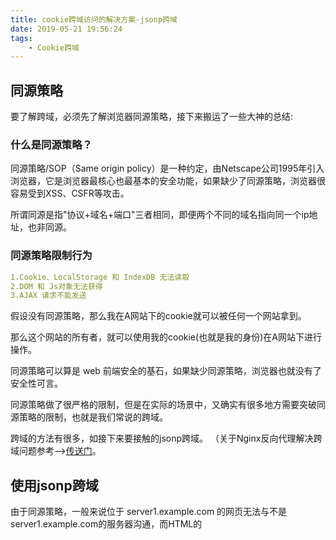 ```yaml
---
title: cookie跨域访问的解决方案-jsonp跨域
date: 2019-05-21 19:56:24
tags: 
    - Cookie跨域
---
```

## 同源策略
要了解跨域，必须先了解浏览器同源策略，接下来搬运了一些大神的总结:

### 什么是同源策略？

同源策略/SOP（Same origin policy）是一种约定，由Netscape公司1995年引入浏览器，它是浏览器最核心也最基本的安全功能，如果缺少了同源策略，浏览器很容易受到XSS、CSFR等攻击。

所谓同源是指"协议+域名+端口"三者相同，即便两个不同的域名指向同一个ip地址，也非同源。

### 同源策略限制行为

```yaml
1.Cookie、LocalStorage 和 IndexDB 无法读取
2.DOM 和 Js对象无法获得
3.AJAX 请求不能发送
```
假设没有同源策略，那么我在A网站下的cookie就可以被任何一个网站拿到。

那么这个网站的所有者，就可以使用我的cookie(也就是我的身份)在A网站下进行操作。

同源策略可以算是 web 前端安全的基石，如果缺少同源策略，浏览器也就没有了安全性可言。

同源策略做了很严格的限制，但是在实际的场景中，又确实有很多地方需要突破同源策略的限制，也就是我们常说的跨域。

跨域的方法有很多，如接下来要接触的jsonp跨域。
（关于Nginx反向代理解决跨域问题参考—>[传送门](https://blog.xielin.top/2019/05/17/%E5%88%86%E5%B8%83%E5%BC%8F/cookie%E8%B7%A8%E5%9F%9F%E8%AE%BF%E9%97%AE%E7%9A%84%E8%A7%A3%E5%86%B3%E6%96%B9%E6%A1%88-Nginx%E5%8F%8D%E5%90%91%E4%BB%A3%E7%90%86/)。

## 使用jsonp跨域
由于同源策略，一般来说位于 server1.example.com 的网页无法与不是 server1.example.com的服务器沟通，而HTML的<script> 元素是一个例外。

利用<script>元素的这个开放策略，网页可以得到从其他来源动态产生的 JSON资料，而这种使用模式就是所谓的 JSONP。

用 JSONP 抓到的资料并不是 JSON，而是任意的JavaScript，用 JavaScript 直译器执行而不是用 JSON 解析器解析。

## 示例
```javascript
function handleResponse(response) {
   alert(`You get the data : ${response}`)
}
const script = document.createElement('script')
script.src = 'http://somesite.com/json/?callback=handleResponse'
document.body.insertBefore(script, document.body.firstChild)
```
这里的callback回调函数很重要，动态添加在body中的script标签可以使用被加载的文件与HTML文件下的其他JS文件共享一个全局作用域。

也就是说，<scritp>标签加载到的资源是可以被全局作用域下的函数所使用的！



